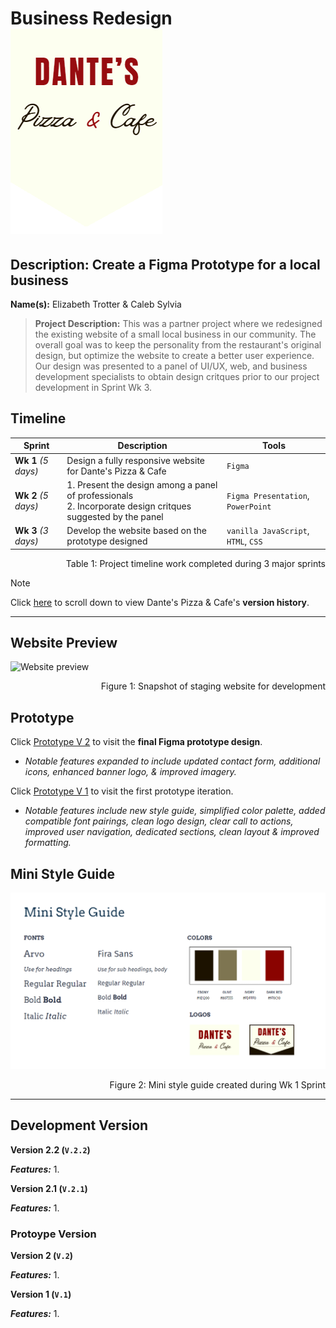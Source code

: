 # Business Redesign ![Banner Logo](./assets/Banner-logo.png)

## Description: Create a Figma Prototype for a local business

**Name(s):** Elizabeth Trotter & Caleb Sylvia

> **Project Description:** This was a partner project where we redesigned the existing website of a small local business in our community. The overall goal was to keep the personality from the restaurant's original design, but optimize the website to create a better user experience. 
Our design was presented to a panel of UI/UX, web, and business development specialists to obtain design critques prior to our project development in Sprint Wk 3.


## Timeline

| Sprint | Description | Tools |
| --- | --- | --- |
| **Wk 1** *(5 days)* | Design a fully responsive website for Dante's Pizza & Cafe | `Figma` | 
| **Wk 2** *(5 days)* | 1. Present the design among a panel of professionals <br/> 2. Incorporate design critques suggested by the panel | `Figma Presentation`, `PowerPoint` |
| **Wk 3** *(3 days)* | Develop the website based on the prototype designed | `vanilla JavaScript`, `HTML`, `CSS` |
<p align="right">Table 1: Project timeline work completed during 3 major sprints</p>

> [!NOTE]
> Click [here](#development-version) to scroll down to view Dante's Pizza & Cafe's **version history**. 


---


## Website Preview

![Website preview](./)
<p align="right">Figure 1: Snapshot of staging website for development</p>


## Prototype

Click [Prototype V 2](https://www.figma.com/proto/IZ1IJ8tUWBsdXfP2lMetDl/Business-Redesign-Rework?type=design&node-id=1-605&t=6aVrKEGjnJBa0F2p-1&scaling=min-zoom&page-id=0%3A1&starting-point-node-id=1%3A605&mode=design) 
to visit the **final Figma prototype design**.
- *Notable features expanded to include updated contact form, additional icons, enhanced banner logo, & improved imagery.*

Click [Prototype V 1](https://www.figma.com/proto/jL80hvy3MCaoqOMIm4Ocbz/Weather-App---Ver.-1?type=design&t=zIhP92ZA2ElktHf1-1&scaling=min-zoom&page-id=0%3A1&node-id=69-218&starting-point-node-id=69%3A218&show-proto-sidebar=1&mode=design)
to visit the first prototype iteration.
- *Notable features include new style guide, simplified color palette, added compatible font pairings, clean logo design, clear call to actions, improved user navigation, dedicated sections, clean layout & improved formatting.*


## Mini Style Guide

![Mini Style Guide](./assets/mini-style-guide.png)
<p align="right">Figure 2: Mini style guide created during Wk 1 Sprint</p>


---


## Development Version

**Version 2.2 (`V.2.2`)**

***Features:***
1. 

**Version 2.1 (`V.2.1`)**

***Features:***
1. 


### Protoype Version

**Version 2 (`V.2`)**

***Features:***
1. 

**Version 1 (`V.1`)**

***Features:***
1. 